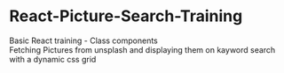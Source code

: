 # React-Picture-Search-Training

Basic React training - Class components <br>
Fetching Pictures from unsplash and displaying them on kayword search with a dynamic css grid 



